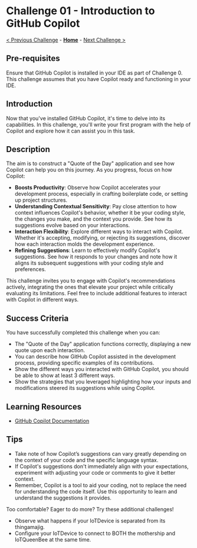 # Challenge 01 - Introduction to GitHub Copilot

[< Previous Challenge](./Challenge-00.md) - **[Home](../README.md)** - [Next Challenge >](./Challenge-02.md)

## Pre-requisites

Ensure that GitHub Copilot is installed in your IDE as part of Challenge 0. This challenge assumes that you have Copilot ready and functioning in your IDE.


## Introduction

Now that you've installed GitHub Copilot, it's time to delve into its capabilities. In this challenge, you'll write your first program with the help of Copilot and explore how it can assist you in this task.


## Description

The aim is to construct a "Quote of the Day" application and see how Copilot can help you on this journey.  As you progress, focus on how Copilot:

- **Boosts Productivity**: Observe how Copilot accelerates your development process, especially in crafting boilerplate code, or setting up project structures.
- **Understanding Contextual Sensitivity**: Pay close attention to how context influences Copilot's behavior, whether it be your coding style, the changes you make, and the context you provide. See how its suggestions evolve based on your interactions.
- **Interaction Flexibility**: Explore different ways to interact with Copilot. Whether it's accepting, modifying, or rejecting its suggestions, discover how each interaction molds the development experience.
- **Refining Suggestions**: Learn to effectively modify Copilot's suggestions. See how it responds to your changes and note how it aligns its subsequent suggestions with your coding style and preferences.


This challenge invites you to engage with Copilot's recommendations actively, integrating the ones that elevate your project while critically evaluating its limitations.  Feel free to include additional features to interact with Copilot in different ways.

## Success Criteria

You have successfully completed this challenge when you can:

- The "Quote of the Day" application functions correctly, displaying a new quote upon each interaction.
- You can describe how GitHub Copilot assisted in the development process, providing specific examples of its contributions.
- Show the different ways you interacted with GitHub Copilot, you should be able to show at least 3 different ways.
- Show the strategies that you leveraged highlighting how your inputs and modifications steered its suggestions while using Copilot.

## Learning Resources

- [GitHub Copilot Documentation](https://docs.github.com/en/copilot)

## Tips

- Take note of how Copilot’s suggestions can vary greatly depending on the context of your code and the specific language syntax.
- If Copilot's suggestions don't immediately align with your expectations, experiment with adjusting your code or comments to give it better context.
- Remember, Copilot is a tool to aid your coding, not to replace the need for understanding the code itself. Use this opportunity to learn and understand the suggestions it provides.


Too comfortable?  Eager to do more?  Try these additional challenges!

- Observe what happens if your IoTDevice is separated from its thingamajig.
- Configure your IoTDevice to connect to BOTH the mothership and IoTQueenBee at the same time.
